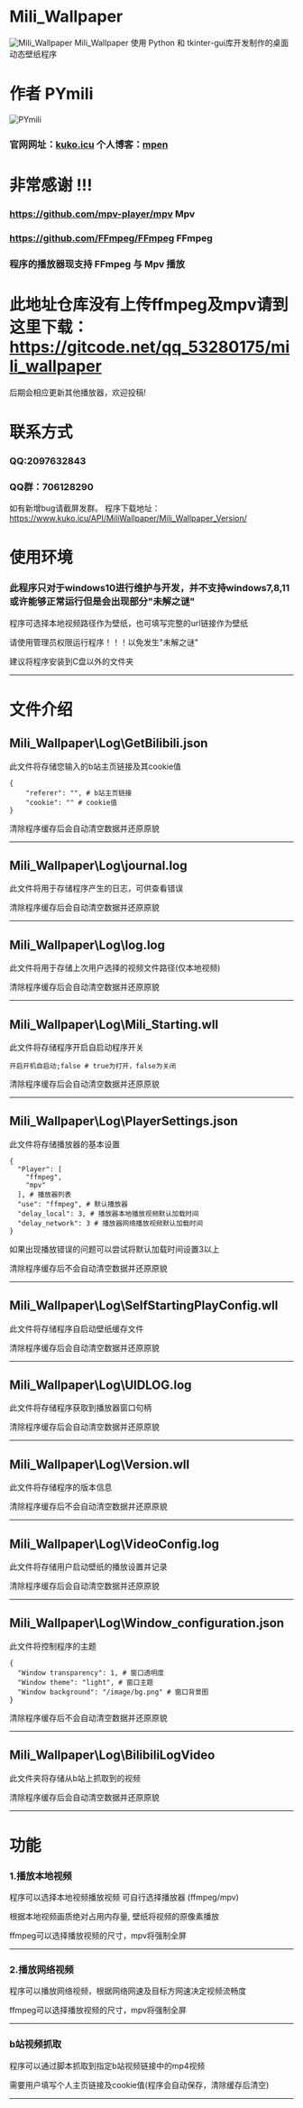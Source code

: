 # Mili_Wallpaper

![Mili_Wallpaper](./image/mili_wallpaper.ico) Mili_Wallpaper 使用 Python 和 tkinter-gui库开发制作的桌面动态壁纸程序

# 作者 PYmili
![PYmili](https://www.kuko.icu/PYmili/img/PYmili_400x400.jpg)
### 官网网址：[kuko.icu](https://www.kuko.icu) 个人博客：[mpen](http://mpen.natapp1.cc)

# 非常感谢 !!!
### https://github.com/mpv-player/mpv Mpv
### https://github.com/FFmpeg/FFmpeg FFmpeg
### 程序的播放器现支持 FFmpeg 与 Mpv 播放
# 此地址仓库没有上传ffmpeg及mpv请到这里下载：https://gitcode.net/qq_53280175/mili_wallpaper

后期会相应更新其他播放器，欢迎投稿!

# 联系方式
### QQ:2097632843
### QQ群：706128290

如有新增bug请截屏发群。
程序下载地址：https://www.kuko.icu/API/MiliWallpaper/Mili_Wallpaper_Version/

# 使用环境
### 此程序只对于windows10进行维护与开发，并不支持windows7,8,11 或许能够正常运行但是会出现部分"未解之谜"
程序可选择本地视频路径作为壁纸，也可填写完整的url链接作为壁纸

请使用管理员权限运行程序！！！以免发生"未解之谜"

建议将程序安装到C盘以外的文件夹

___

# 文件介绍
## Mili_Wallpaper\Log\GetBilibili.json
此文件将存储您输入的b站主页链接及其cookie值
```
{
    "referer": "", # b站主页链接
    "cookie": "" # cookie值
}
```

清除程序缓存后会自动清空数据并还原原貌

---

## Mili_Wallpaper\Log\journal.log
此文件将用于存储程序产生的日志，可供查看错误

清除程序缓存后会自动清空数据并还原原貌

---

## Mili_Wallpaper\Log\log.log
此文件将用于存储上次用户选择的视频文件路径(仅本地视频)

清除程序缓存后会自动清空数据并还原原貌

---

## Mili_Wallpaper\Log\Mili_Starting.wll
此文件将存储程序开启自启动程序开关
```
开启开机自启动;false # true为打开，false为关闭
```

清除程序缓存后会自动清空数据并还原原貌

---

## Mili_Wallpaper\Log\PlayerSettings.json
此文件将存储播放器的基本设置

```
{
  "Player": [
    "ffmpeg",
    "mpv"
  ], # 播放器列表
  "use": "ffmpeg", # 默认播放器
  "delay_local": 3, # 播放器本地播放视频默认加载时间
  "delay_network": 3 # 播放器网络播放视频默认加载时间
}
```

如果出现播放错误的问题可以尝试将默认加载时间设置3以上

清除程序缓存后不会自动清空数据并还原原貌

---

## Mili_Wallpaper\Log\SelfStartingPlayConfig.wll
此文件将存储程序自启动壁纸缓存文件

清除程序缓存后会自动清空数据并还原原貌

---

## Mili_Wallpaper\Log\UIDLOG.log
此文件将存储程序获取到播放器窗口句柄

清除程序缓存后会自动清空数据并还原原貌

---

## Mili_Wallpaper\Log\Version.wll
此文件将存储程序的版本信息

清除程序缓存后不会自动清空数据并还原原貌

---

## Mili_Wallpaper\Log\VideoConfig.log
此文件将存储用户启动壁纸的播放设置并记录

清除程序缓存后会自动清空数据并还原原貌

---

## Mili_Wallpaper\Log\Window_configuration.json
此文件将控制程序的主题

```
{
  "Window transparency": 1, # 窗口透明度
  "Window theme": "light", # 窗口主题
  "Window background": "/image/bg.png" # 窗口背景图
}
```

清除程序缓存后不会自动清空数据并还原原貌

---

## Mili_Wallpaper\Log\BilibiliLogVideo
此文件夹将存储从b站上抓取到的视频

清除程序缓存后会自动清空数据并还原原貌

___
# 功能

### 1.播放本地视频

程序可以选择本地视频播放视频 可自行选择播放器 (ffmpeg/mpv)

根据本地视频画质绝对占用内存量, 壁纸将视频的原像素播放

ffmpeg可以选择播放视频的尺寸，mpv将强制全屏

---

### 2.播放网络视频

程序可以播放网络视频，根据网络网速及目标方网速决定视频流畅度

ffmpeg可以选择播放视频的尺寸，mpv将强制全屏

---

### b站视频抓取

程序可以通过脚本抓取到指定b站视频链接中的mp4视频

需要用户填写个人主页链接及cookie值(程序会自动保存，清除缓存后清空)

---
